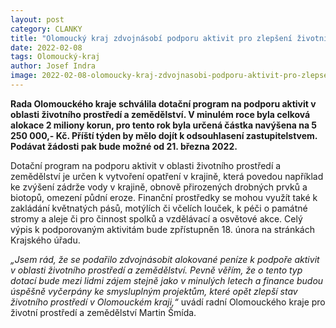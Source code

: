 ```yaml
---
layout: post
category: CLANKY
title: "Olomoucký kraj zdvojnásobí podporu aktivit pro zlepšení životního prostředí"
date: 2022-02-08
tags: Olomoucký-kraj
author: Josef Indra
image: 2022-02-08-olomoucky-kraj-zdvojnasobi-podporu-aktivit-pro-zlepseni-zivotniho-prostredi.jpg  #751x422 pixelu
---
```

**Rada Olomouckého kraje schválila dotační program na podporu aktivit v oblasti životního prostředí a zemědělství. V minulém roce byla celková alokace 2 miliony korun, pro tento rok byla určená částka navýšena na 5 250 000,- Kč. Příští týden by mělo dojít k odsouhlasení zastupitelstvem. Podávat žádosti pak bude možné od 21. března 2022.**

Dotační program na podporu aktivit v oblasti životního prostředí a zemědělství je určen k vytvoření opatření v krajině, která povedou například ke zvýšení zádrže vody v krajině, obnově přirozených drobných prvků a biotopů, omezení půdní eroze. Finanční prostředky se mohou využít také k zakládání květnatých pásů, motýlích či včelích louček, k péči o památné stromy a aleje či pro činnost spolků a vzdělávací a osvětové akce. Celý výpis k podporovaným aktivitám bude zpřístupněn 18. února na stránkách Krajského úřadu. 

*„Jsem rád, že se podařilo zdvojnásobit alokované peníze k podpoře aktivit v oblasti životního prostředí a zemědělství. Pevně věřím, že o tento typ dotací bude mezi lidmi zájem stejně jako v minulých letech a finance budou úspěšně vyčerpány ke smysluplným projektům, které opět zlepší stav životního prostředí v Olomouckém kraji,“* uvádí radní Olomouckého kraje pro životní prostředí a zemědělství Martin Šmída. 
